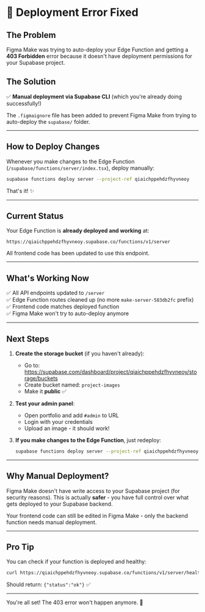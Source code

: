 # 🔧 Deployment Error Fixed

## The Problem

Figma Make was trying to auto-deploy your Edge Function and getting a **403 Forbidden** error because it doesn't have deployment permissions for your Supabase project.

## The Solution

✅ **Manual deployment via Supabase CLI** (which you're already doing successfully!)

The `.figmaignore` file has been added to prevent Figma Make from trying to auto-deploy the `supabase/` folder.

---

## How to Deploy Changes

Whenever you make changes to the Edge Function (`/supabase/functions/server/index.tsx`), deploy manually:

```bash
supabase functions deploy server --project-ref qiaichppehdzfhyvneoy
```

That's it! ✨

---

## Current Status

Your Edge Function is **already deployed and working** at:

```
https://qiaichppehdzfhyvneoy.supabase.co/functions/v1/server
```

All frontend code has been updated to use this endpoint.

---

## What's Working Now

✅ All API endpoints updated to `/server`  
✅ Edge Function routes cleaned up (no more `make-server-583db2fc` prefix)  
✅ Frontend code matches deployed function  
✅ Figma Make won't try to auto-deploy anymore  

---

## Next Steps

1. **Create the storage bucket** (if you haven't already):
   - Go to: https://supabase.com/dashboard/project/qiaichppehdzfhyvneoy/storage/buckets
   - Create bucket named: `project-images`
   - Make it **public** ✅

2. **Test your admin panel**:
   - Open portfolio and add `#admin` to URL
   - Login with your credentials
   - Upload an image - it should work!

3. **If you make changes to the Edge Function**, just redeploy:
   ```bash
   supabase functions deploy server --project-ref qiaichppehdzfhyvneoy
   ```

---

## Why Manual Deployment?

Figma Make doesn't have write access to your Supabase project (for security reasons). This is actually **safer** - you have full control over what gets deployed to your Supabase backend.

Your frontend code can still be edited in Figma Make - only the backend function needs manual deployment.

---

## Pro Tip

You can check if your function is deployed and healthy:

```bash
curl https://qiaichppehdzfhyvneoy.supabase.co/functions/v1/server/health
```

Should return: `{"status":"ok"}` ✅

---

You're all set! The 403 error won't happen anymore. 🎉
